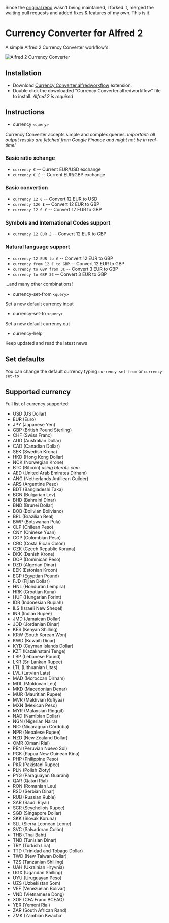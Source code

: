 Since the [original repo](https://github.com/bigluck/alfred2-currencyconverter) wasn't being maintained, I forked it, merged the waiting pull requests and added fixes & features of my own. This is it.

Currency Converter for Alfred 2
============

A simple Alfred 2 Currency Converter workflow's.

![Alfred 2 Currency Converter](http://i50.tinypic.com/125p63a.jpg)


Installation
----------------

- Download [Currency Converter.alfredworkflow](https://github.com/janlay/alfred2-currencyconverter/releases) extension.
- Double click the downloaded "Currency Converter.alfredworkflow" file to install.
*Alfred 2 is required*


Instructions
----------------

- currency `<query>`

Currency Converter accepts simple and complex queries.
*Important: all output results are fetched from Google Finance and might not be in real-time!*

### Basic ratio xchange
 * `currency €` -- Current EUR/USD exchange
 * `currency € £` -- Current EUR/GBP exchange

### Basic convertion
 * `currency 12 €` -- Convert 12 EUR to USD
 * `currency 12€ £` -- Convert 12 EUR to GBP
 * `currency 12 € £` -- Convert 12 EUR to GBP

### Symbols and International Codes support
 * `currency 12 EUR £` -- Convert 12 EUR to GBP

###  Natural language support
  * `currency 12 EUR to £` -- Convert 12 EUR to GBP
  * `currency from 12 € to GBP` -- Convert 12 EUR to GBP
  * `currency to GBP from 3€` -- Convert 3 EUR to GBP
  * `currency to GBP 3€` -- Convert 3 EUR to GBP

...and many other combinations!

- currency-set-from `<query>`

Set a new default currency input

- currency-set-to `<query>`

Set a new default currency out

- currency-help

Keep updated and read the latest news


Set defaults
----------------

You can change the default currency typing `currency-set-from` or `currency-set-to`


Supported currency
----------------

Full list of currency supported:
- USD (US Dollar)
- EUR (Euro)
- JPY (Japanese Yen)
- GBP (British Pound Sterling)
- CHF (Swiss Franc)
- AUD (Australian Dollar)
- CAD (Canadian Dollar)
- SEK (Swedish Krona)
- HKD (Hong Kong Dollar)
- NOK (Norwegian Krone)
- BTC (Bitcoin) *using btcrate.com*
- AED (United Arab Emirates Dirham)
- ANG (Netherlands Antillean Guilder)
- ARS (Argentine Peso)
- BDT (Bangladeshi Taka)
- BGN (Bulgarian Lev)
- BHD (Bahraini Dinar)
- BND (Brunei Dollar)
- BOB (Bolivian Boliviano)
- BRL (Brazilian Real)
- BWP (Botswanan Pula)
- CLP (Chilean Peso)
- CNY (Chinese Yuan)
- COP (Colombian Peso)
- CRC (Costa Rican Colón)
- CZK (Czech Republic Koruna)
- DKK (Danish Krone)
- DOP (Dominican Peso)
- DZD (Algerian Dinar)
- EEK (Estonian Kroon)
- EGP (Egyptian Pound)
- FJD (Fijian Dollar)
- HNL (Honduran Lempira)
- HRK (Croatian Kuna)
- HUF (Hungarian Forint)
- IDR (Indonesian Rupiah)
- ILS (Israeli New Sheqel)
- INR (Indian Rupee)
- JMD (Jamaican Dollar)
- JOD (Jordanian Dinar)
- KES (Kenyan Shilling)
- KRW (South Korean Won)
- KWD (Kuwaiti Dinar)
- KYD (Cayman Islands Dollar)
- KZT (Kazakhstani Tenge)
- LBP (Lebanese Pound)
- LKR (Sri Lankan Rupee)
- LTL (Lithuanian Litas)
- LVL (Latvian Lats)
- MAD (Moroccan Dirham)
- MDL (Moldovan Leu)
- MKD (Macedonian Denar)
- MUR (Mauritian Rupee)
- MVR (Maldivian Rufiyaa)
- MXN (Mexican Peso)
- MYR (Malaysian Ringgit)
- NAD (Namibian Dollar)
- NGN (Nigerian Naira)
- NIO (Nicaraguan Córdoba)
- NPR (Nepalese Rupee)
- NZD (New Zealand Dollar)
- OMR (Omani Rial)
- PEN (Peruvian Nuevo Sol)
- PGK (Papua New Guinean Kina)
- PHP (Philippine Peso)
- PKR (Pakistani Rupee)
- PLN (Polish Zloty)
- PYG (Paraguayan Guarani)
- QAR (Qatari Rial)
- RON (Romanian Leu)
- RSD (Serbian Dinar)
- RUB (Russian Ruble)
- SAR (Saudi Riyal)
- SCR (Seychellois Rupee)
- SGD (Singapore Dollar)
- SKK (Slovak Koruna)
- SLL (Sierra Leonean Leone)
- SVC (Salvadoran Colón)
- THB (Thai Baht)
- TND (Tunisian Dinar)
- TRY (Turkish Lira)
- TTD (Trinidad and Tobago Dollar)
- TWD (New Taiwan Dollar)
- TZS (Tanzanian Shilling)
- UAH (Ukrainian Hryvnia)
- UGX (Ugandan Shilling)
- UYU (Uruguayan Peso)
- UZS (Uzbekistan Som)
- VEF (Venezuelan Bolívar)
- VND (Vietnamese Dong)
- XOF (CFA Franc BCEAO)
- YER (Yemeni Rial)
- ZAR (South African Rand)
- ZMK (Zambian Kwacha'
